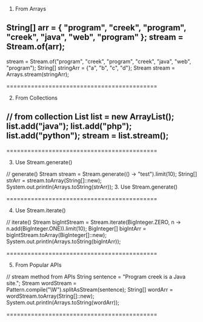 1. From Arrays

String[] arr = { "program", "creek", "program", "creek", "java", "web",
		"program" };
stream = Stream.of(arr);
-------------------------------
stream = Stream.of("program", "creek", "program", "creek", "java",
		"web", "program");
String[] stringArr = {"a", "b", "c", "d"};
Stream<String> stream = Arrays.stream(stringArr);

===========================================

2. From Collections

// from collection
List<String> list = new ArrayList<String>();
list.add("java");
list.add("php");
list.add("python");
stream = list.stream();
-----------------------------------


===========================================


3. Use Stream.generate()


// generate()
Stream<String> stream = Stream.generate(() -> "test").limit(10);
String[] strArr = stream.toArray(String[]::new);
System.out.println(Arrays.toString(strArr));
3. Use Stream.generate()


===========================================


4. Use Stream.iterate()

// iterate()
Stream<BigInteger> bigIntStream = Stream.iterate(BigInteger.ZERO, n -> n.add(BigInteger.ONE)).limit(10);
BigInteger[] bigIntArr = bigIntStream.toArray(BigInteger[]::new);
System.out.println(Arrays.toString(bigIntArr));

===========================================



5. From Popular APIs

// stream method from APIs
String sentence = "Program creek is a Java site.";
Stream<String> wordStream = Pattern.compile("\\W").splitAsStream(sentence);
String[] wordArr = wordStream.toArray(String[]::new);
System.out.println(Arrays.toString(wordArr));

===========================================

